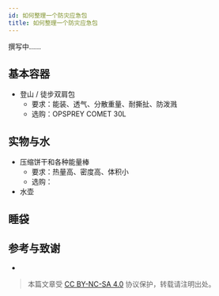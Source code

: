 ```yaml
---
id: 如何整理一个防灾应急包
title: 如何整理一个防灾应急包
---
```


撰写中……

## 基本容器

- 登山 / 徒步双肩包
  - 要求：能装、透气、分散重量、耐撕扯、防泼溅
  - 选购：OPSPREY COMET 30L

## 实物与水

- 压缩饼干和各种能量棒
  - 要求：热量高、密度高、体积小
  - 选购：
- 水壶

## 睡袋

## 参考与致谢

- []()

> 本篇文章受 [CC BY-NC-SA 4.0](https://creativecommons.org/licenses/by/4.0/deed.zh) 协议保护，转载请注明出处。
